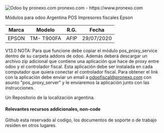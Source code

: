 <img alt="Odoo by pronexo.com" src="https://fotos.subefotos.com/c833facb26bb548e8b791d412ac0480co.png" />
pronexo.com - https://www.pronexo.com

Módulos para odoo Argentina POS Impresores fiscales Epson

|Marca|Modelo|R.G.|Fecha|
|-----|------|----|-----|
|EPSON|TM- T900FA|AFIP|29/07/2020|


V13.0
NOTA: Para que funcione debe copiar el módulo pos_proxy_service dentro de su carpeta addons de odoo. 
Además deberá descargar un archivo zip adicional que contiene una aplicación que hace de proxy entre odoo y el controlador fiscal. Esta aplicación debe ser instalada en cada computador que quiera conectar el controlador fiscal. Para obtener el link con la aplicación debe enviar un email a odoofiscal@pronexo.com con asunto "pos_proxy_server" y le enviaremos la aplicación junto con las instrucciones.

Un Repositorio de la localización argentina.

#### Relevantes recursos addicionales, non-code
Github esta reservado al codigo, los documentos de soporte o de trabajo residen en otros lugares.
